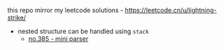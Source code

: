 
this repo mirror my leetcode solutions - https://leetcode.cn/u/lightning-strike/


* nested structure can be handled using `stack`
    * [no.385 - mini parser](https://leetcode.cn/problems/mini-parser/solutions/1419945/mi-ni-yu-fa-fen-xi-qi-by-leetcode-soluti-l2ma/)